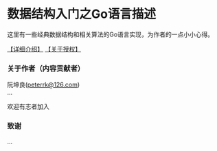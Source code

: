 # 数据结构入门之Go语言描述
这里有一些经典数据结构和相关算法的Go语言实现，为作者的一点小小心得。

[【详细介绍】](book/index.md)  [【关于授权】](LICENSE.md)

### 关于作者（内容贡献者）

阮坤良(peterrk@126.com)  
...

欢迎有志者加入

### 致谢
...
